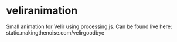 # veliranimation
Small animation for Velir using processing.js. Can be found live here: static.makingthenoise.com/velirgoodbye
